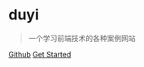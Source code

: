 # duyi

> 一个学习前端技术的各种案例网站

<a href="https://github.com/mettkay/duyi-docs">Github</a>
<a href="#README">Get Started</a>